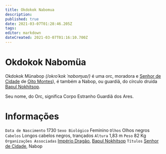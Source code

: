 ```yaml
---
title: Okdokok Nabomua
description: 
published: true
date: 2021-03-07T01:28:46.205Z
tags: 
editor: markdown
dateCreated: 2021-03-07T01:16:10.700Z
---
```


# Okdokok Nabomüa
Okdokok Münabop *(/okɾoˈkok ˈnɐboɱuɐ/)* é uma orc, moradora e [Senhor de Cidade](/rankings-e-titulos/senhor-de-cidade) de [Oito Montes](/lugares/plano-material/drafeon/sul-de-drafeon/oito-montes-vilarejo)), é também a Nabop, ou guardiã, do círculo druida [Bapul Nokhitsop](/faccoes/faccoes-independentes/bapul-nokhitsop).

Seu nome, do Orc, significa Corpo Estranho Guardiã dos Ares.

# Informações
`Data de Nascimento` 1730 
`Sexo Biológico` Feminino
`Olhos` Olhos negros
`Cabelos` Longos cabelos negros, trançados
`Altura` 1,83 m
`Peso` 82 Kg
`Organizações Associadas` [Império Dragão](http://localhost/faccoes/nacoes/imperio-dragao#imperio-dragao), [Bapul Nokhitsop](/faccoes/faccoes-independentes/bapul-nokhitsop)
`Títulos` [Senhor de Cidade](/rankings-e-titulos/senhor-de-cidade), Nabop